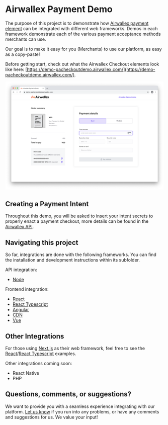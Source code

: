 # Airwallex Payment Demo

The purpose of this project is to demonstrate how [Airwallex payment element](https://www.npmjs.com/package/airwallex-payment-elements) can be integrated with different web frameworks. Demos in each framework demonstrate each of the various payment acceptance methods merchants can use.

Our goal is to make it easy for you (Merchants) to use our platform, as easy as a copy-paste!

Before getting start, check out what the Airwallex Checkout elements look like here: [https://demo-pacheckoutdemo.airwallex.com/](https://demo-pacheckoutdemo.airwallex.com/).

<div align="center">
<img src="docs/assets/payment-demo.png" width="650px">
</div>

## Creating a Payment Intent

Throughout this demo, you will be asked to insert your intent secrets to properly enact a payment checkout, more details can be found in the [Airwallex API](https://www.airwallex.com/docs/api#/Payment_Acceptance/Payment_Intents/Intro).

## Navigating this project

So far, integrations are done with the following frameworks. You can find the installation and development instructions within its subfolder.

API integration:

- [Node](/integrations/node)

Frontend integration:

- [React](/integrations/react)
- [React Typescript](/integrations/react-ts)
- [Angular](/integrations/angular)
- [CDN](/integrations/cdn)
- [Vue](/integrations/vue)

## Other Integrations

For those using [Next.js](https://nextjs.org/) as their web framework, feel free to see the [React](/integrations/react)/[React Typescript](/integrations/react-ts) examples.

Other integrations coming soon:

- React Native
- PHP

## Questions, comments, or suggestions?

We want to provide you with a seamless experience integrating with our platform. [Let us know](https://www.airwallex.com/contact-sales) if you run into any problems, or have any comments and suggestions for us. We value your input!
